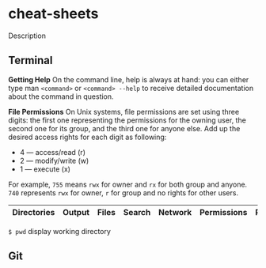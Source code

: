 cheat-sheets
==================

Description

Terminal
--------

**Getting Help** On the command line, help is always at hand: you can either type man `<command>` or `<command> --help` to receive detailed documentation about the command in question.

**File Permissions** On Unix systems, file permissions are set using three digits: the first one representing the permissions for the owning user, the second one for its group, and the third one for anyone else. Add up the desired access rights for each digit as following:

- 4 — access/read (r)
- 2 — modify/write (w)
- 1 — execute (x)

For example, `755` means `rwx` for owner and `rx` for both group and anyone. `740` represents `rwx` for owner, `r` for group and no rights for other users.

Directories | Output | Files | Search | Network | Permissions | Processes
------------|--------|-------|--------|---------|-------------|----------
`$ pwd`
display working directory

Git
---
